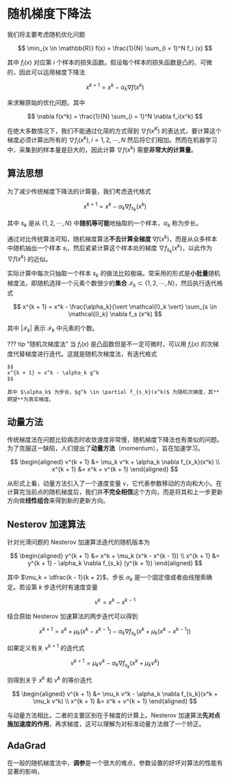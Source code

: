 # 随机梯度下降法

我们将主要考虑随机优化问题

$$
\min_{x \in \mathbb{R}} f(x) = \frac{1}{N} \sum_{i = 1}^N f_i (x)
$$

其中 $f_i(x)$ 对应第 $i$ 个样本的损失函数。假设每个样本的损失函数是凸的、可微的，因此可以运用梯度下降法

$$
x^{k + 1} = x^k - \alpha_k \nabla f(x^k)
$$

来求解原始的优化问题。其中

$$
\nabla f(x^k) = \frac{1}{N} \sum_{i = 1}^N \nabla f_i(x^k)
$$

在绝大多数情况下，我们不能通过化简的方式得到 $\nabla f(x^K)$ 的表达式，要计算这个梯度必须计算出所有的 $\nabla f_i (x^k), i = 1, 2, \cdots, N$ 然后将它们相加。然而在机器学习中，采集到的样本量是巨大的，因此计算 $\nabla f(x^k)$ 需要**非常大的计算量**。

## 算法思想

为了减少传统梯度下降法的计算量，我们考虑迭代格式

$$
x^{k + 1} = x^k - \alpha_k \nabla f_{s_k}(x^k)
$$

其中 $s_k$ 是从 $\{ 1,2,\cdots, N \}$ 中**随机等可能**地抽取的一个样本，$\alpha_k$ 称为步长。

通过对比传统算法可知，随机梯度算法**不去计算全梯度** $\nabla f(x^k)$，而是从众多样本中随机抽出一个样本 $s_i$，然后紧紧计算这个样本处的梯度 $\nabla f_{s_k}(x^k)$，以此作为 $\nabla f(x^k)$ 的近似。

实际计算中每次只抽取一个样本 $s_k$ 的做法比较极端，常采用的形式是**小批量**随机梯度法，即随机选择一个元素个数很少的**集合** $\mathcal{I}_k \subset \{1, 2, \cdots, N\}$，然后执行迭代格式

$$
x^{k + 1} = x^k - \frac{\alpha_k}{\vert \mathcal{I}_k \vert} \sum_{s \in \mathcal{I}_k} \nabla f_s (x^k)
$$

其中 $\vert \mathcal{I}_k \vert$ 表示 $\mathcal{I}_k$ 中元素的个数。

??? tip "随机次梯度法"
    当 $f_i(x)$ 是凸函数但是不一定可微时，可以用 $f_i(x)$ 的次梯度代替梯度进行迭代。这就是随机次梯度法，有迭代格式

    $$
    x^{k + 1} = x^k - \alpha_k g^k
    $$

    其中 $\alpha_k$ 为步长，$g^k \in \partial f_{s_k}(x^k)$ 为随机次梯度，其**期望**为真实梯度。

## 动量方法

传统梯度法在问题比较病态时收敛速度非常慢，随机梯度下降法也有类似的问题。为了克服这一缺陷，人们提出了**动量方法**（momentum），旨在加速学习。

$$
\begin{aligned}
v^{k + 1} &= \mu_k v^k + \alpha_k \nabla f_{x_k}(x^k) \\
x^{k + 1} &= x^k + v^{k + 1}
\end{aligned}
$$

从形式上看，动量方法引入了一个速度变量 $v$，它代表参数移动的方向和大小。在计算完当前点的随机梯度后，我们并**不完全相信**这个方向，而是将其和上一步更新方向做**线性组合**来得到新的更新方向。

## Nesterov 加速算法

针对光滑问题的 Nesterov 加速算法迭代的随机版本为

$$
\begin{aligned}
y^{k + 1} &= x^k + \mu_k (x^k - x^{k - 1}) \\
x^{k + 1} &= y^{k + 1} - \alpha_k \nabla f_{s_k} (y^{k + 1})
\end{aligned}
$$

其中 $\mu_k = \dfrac{k - 1}{k + 2}$，步长 $\alpha_k$ 是一个固定值或者由线搜索确定。若设第 $k$ 步迭代时有速度变量

$$
v^{k} = x^k - x^{k - 1}
$$

结合原始 Nesterov 加速算法的两步迭代可以得到

$$
x^{k + 1} = x^k + \mu_k (x^k - x^{k - 1}) - \alpha_k \nabla f_{s_k}(x^k + \mu_k(x^k - x^{k - 1}))
$$

如果定义有关 $v^{k + 1}$ 的迭代式

$$
v^{k + 1} = \mu_k v^k - \alpha_k \nabla f_{s_k}(x^k + \mu_k v^k)
$$

则得到关于 $x^k$ 和 $v^k$ 的等价迭代

$$
\begin{aligned}
v^{k + 1} &= \mu_k v^k - \alpha_k \nabla f_{s_k}(x^k + \mu_k v^k) \\
x^{k + 1} &= x^k + v^{k + 1}
\end{aligned}
$$

与动量方法相比，二者的主要区别在于梯度的计算上。Nesterov 加速算法**先对点施加速度的作用**，再求梯度，这可以理解为对标准动量方法做了一个矫正。

## AdaGrad

在一般的随机梯度法中，**调参**是一个很大的难点，参数设置的好坏对算法的性能有显著的影响，
